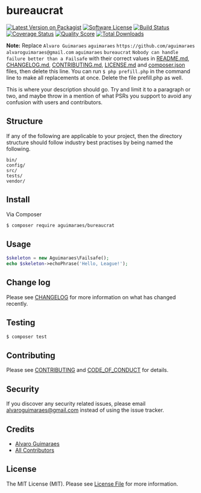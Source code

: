 # bureaucrat

[![Latest Version on Packagist][ico-version]][link-packagist]
[![Software License][ico-license]](LICENSE.md)
[![Build Status][ico-travis]][link-travis]
[![Coverage Status][ico-scrutinizer]][link-scrutinizer]
[![Quality Score][ico-code-quality]][link-code-quality]
[![Total Downloads][ico-downloads]][link-downloads]

**Note:** Replace ```Alvaro Guimaraes``` ```aguimaraes``` ```https://github.com/aguimaraes``` ```alvaroguimaraes@gmail.com``` ```aguimaraes``` ```bureaucrat``` ```Nobody can handle failure better than a Failsafe``` with their correct values in [README.md](README.md), [CHANGELOG.md](CHANGELOG.md), [CONTRIBUTING.md](CONTRIBUTING.md), [LICENSE.md](LICENSE.md) and [composer.json](composer.json) files, then delete this line. You can run `$ php prefill.php` in the command line to make all replacements at once. Delete the file prefill.php as well.

This is where your description should go. Try and limit it to a paragraph or two, and maybe throw in a mention of what
PSRs you support to avoid any confusion with users and contributors.

## Structure

If any of the following are applicable to your project, then the directory structure should follow industry best practises by being named the following.

```
bin/        
config/
src/
tests/
vendor/
```


## Install

Via Composer

``` bash
$ composer require aguimaraes/bureaucrat
```

## Usage

``` php
$skeleton = new Aguimaraes\Failsafe();
echo $skeleton->echoPhrase('Hello, League!');
```

## Change log

Please see [CHANGELOG](CHANGELOG.md) for more information on what has changed recently.

## Testing

``` bash
$ composer test
```

## Contributing

Please see [CONTRIBUTING](CONTRIBUTING.md) and [CODE_OF_CONDUCT](CODE_OF_CONDUCT.md) for details.

## Security

If you discover any security related issues, please email alvaroguimaraes@gmail.com instead of using the issue tracker.

## Credits

- [Alvaro Guimaraes][link-author]
- [All Contributors][link-contributors]

## License

The MIT License (MIT). Please see [License File](LICENSE.md) for more information.

[ico-version]: https://img.shields.io/packagist/v/aguimaraes/bureaucrat.svg?style=flat-square
[ico-license]: https://img.shields.io/badge/license-MIT-brightgreen.svg?style=flat-square
[ico-travis]: https://img.shields.io/travis/aguimaraes/bureaucrat/master.svg?style=flat-square
[ico-scrutinizer]: https://img.shields.io/scrutinizer/coverage/g/aguimaraes/bureaucrat.svg?style=flat-square
[ico-code-quality]: https://img.shields.io/scrutinizer/g/aguimaraes/bureaucrat.svg?style=flat-square
[ico-downloads]: https://img.shields.io/packagist/dt/aguimaraes/bureaucrat.svg?style=flat-square

[link-packagist]: https://packagist.org/packages/aguimaraes/bureaucrat
[link-travis]: https://travis-ci.org/aguimaraes/bureaucrat
[link-scrutinizer]: https://scrutinizer-ci.com/g/aguimaraes/bureaucrat/code-structure
[link-code-quality]: https://scrutinizer-ci.com/g/aguimaraes/bureaucrat
[link-downloads]: https://packagist.org/packages/aguimaraes/bureaucrat
[link-author]: https://github.com/aguimaraes
[link-contributors]: ../../contributors
